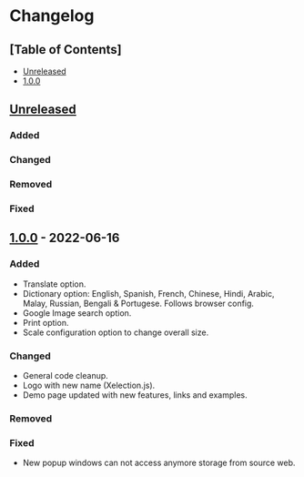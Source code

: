 # Changelog

## [Table of Contents]
- [Unreleased](#unreleased)
- [1.0.0](#100---2022-06-16)

## [Unreleased][]
### Added
### Changed
### Removed
### Fixed

## [1.0.0] - 2022-06-16
### Added
- Translate option.
- Dictionary option: English, Spanish, French, Chinese, Hindi, Arabic, Malay, Russian, Bengali & Portugese. Follows browser config.
- Google Image search option.
- Print option.
- Scale configuration option to change overall size.
### Changed
- General code cleanup.
- Logo with new name (Xelection.js).
- Demo page updated with new features, links and examples.
### Removed
### Fixed
- New popup windows can not access anymore storage from source web.

[Unreleased]: https://github.com/regorxxx/Xelection-js/compare/v1.0.0...HEAD
[1.0.0]: https://github.com/regorxxx/Xelection-js/compare/69d2868...v1.0.0
